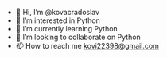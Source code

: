 - 👋 Hi, I’m @kovacradoslav
- 👀 I’m interested in Python
- 🌱 I’m currently learning Python
- 💞️ I’m looking to collaborate on Python
- 📫 How to reach me kovi22398@gmail.com

<!---
kovacradoslav/kovacradoslav is a ✨ special ✨ repository because its `README.md` (this file) appears on your GitHub profile.
You can click the Preview link to take a look at your changes.
--->

